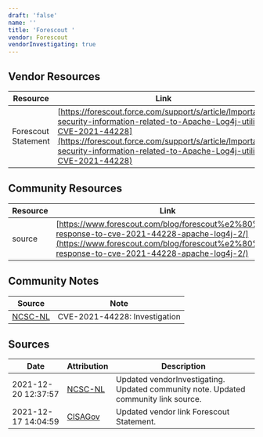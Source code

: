 ```yaml
---
draft: 'false'
name: ''
title: 'Forescout '
vendor: Forescout
vendorInvestigating: true
---
```


## Vendor Resources
| Resource | Link |
| --- | --- |
| Forescout Statement | [https://forescout.force.com/support/s/article/Important-security-information-related-to-Apache-Log4j-utility-CVE-2021-44228](https://forescout.force.com/support/s/article/Important-security-information-related-to-Apache-Log4j-utility-CVE-2021-44228) |

## Community Resources
| Resource | Link |
| --- | --- |
| source | [https://www.forescout.com/blog/forescout%e2%80%99s-response-to-cve-2021-44228-apache-log4j-2/](https://www.forescout.com/blog/forescout%e2%80%99s-response-to-cve-2021-44228-apache-log4j-2/) |

## Community Notes
| Source | Note |
| --- | --- |
| [NCSC-NL](https://github.com/NCSC-NL/log4shell/blob/main/software/README.md) | CVE-2021-44228: Investigation </ul> |

## Sources
| Date | Attribution | Description |
| --- | --- | --- |
| 2021-12-20 12:37:57 | [NCSC-NL](https://github.com/NCSC-NL/log4shell/blob/main/software/README.md) | Updated vendorInvestigating. Updated community note. Updated community link source.  |
| 2021-12-17 14:04:59 | [CISAGov](https://raw.githubusercontent.com/cisagov/log4j-affected-db/develop/README.md) | Updated vendor link Forescout Statement.  |
